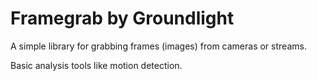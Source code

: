 # Framegrab by Groundlight

A simple library for grabbing frames (images) from cameras or streams.

Basic analysis tools like motion detection.
